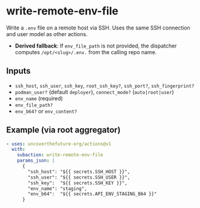 # write-remote-env-file

Write a `.env` file on a remote host via SSH. Uses the same SSH connection and user model as other actions.

- **Derived fallback**: If `env_file_path` is not provided, the dispatcher computes `/opt/<slug>/.env.` from the calling repo name.

## Inputs
- `ssh_host`, `ssh_user`, `ssh_key`, `root_ssh_key?`, `ssh_port?`, `ssh_fingerprint?`
- `podman_user?` (default `deployer`), `connect_mode?` (`auto|root|user`)
- `env_name` (required)
- `env_file_path?`
- `env_b64?` or `env_content?`

## Example (via root aggregator)
```yaml
- uses: uncoverthefuture-org/actions@v1
  with:
    subaction: write-remote-env-file
    params_json: |
      {
        "ssh_host": "${{ secrets.SSH_HOST }}",
        "ssh_user": "${{ secrets.SSH_USER }}",
        "ssh_key":  "${{ secrets.SSH_KEY }}",
        "env_name": "staging",
        "env_b64":  "${{ secrets.API_ENV_STAGING_B64 }}"
      }
```
